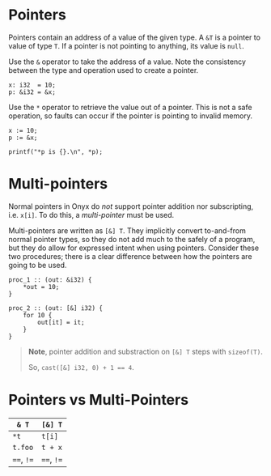 # Pointers
Pointers contain an address of a value of the given type. A `&T` is a pointer to value of type `T`. If a pointer is not pointing to anything, its value is `null`.

Use the `&` operator to take the address of a value. Note the consistency between the type and operation used to create a pointer.
```onyx
x: i32  = 10;
p: &i32 = &x;
```

Use the `*` operator to retrieve the value out of a pointer. This is not a safe operation, so faults can occur if the pointer is pointing to invalid memory.
```onyx
x := 10;
p := &x;

printf("*p is {}.\n", *p);
```



# Multi-pointers
Normal pointers in Onyx do *not* support pointer addition nor subscripting, i.e. `x[i]`.
To do this, a *multi-pointer* must be used.

Multi-pointers are written as `[&] T`. They implicitly convert to-and-from normal pointer types, so they do not add much to the safely of a program, but they do allow for expressed intent when using pointers. Consider these two procedures; there is a clear difference between how the pointers are going to be used.
```onyx
proc_1 :: (out: &i32) {
    *out = 10;
}

proc_2 :: (out: [&] i32) {
    for 10 {
        out[it] = it;
    }
}
```
> **Note**, pointer addition and substraction on `[&] T` steps with `sizeof(T)`.
>
> So, `cast([&] i32, 0) + 1 == 4`.

# Pointers vs Multi-Pointers
| `& T` | `[&] T` |
| ----- | ------- |
|  `*t` |  `t[i]` |
| `t.foo` | `t + x` |
| `==`, `!=` | `==`, `!=` |

